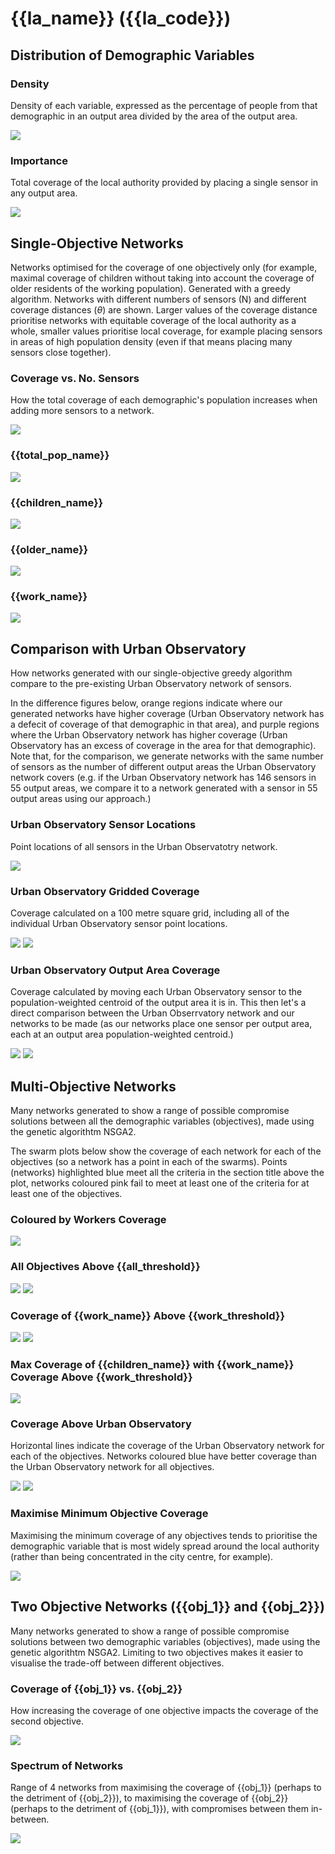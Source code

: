 # {{la_name}} ({{la_code}})

## Distribution of Demographic Variables

### Density

Density of each variable, expressed as the percentage of people from that demographic in an output area divided by the area of the output area.

<img src="{{fig_density}}" width="{{fig_width}}"/>


### Importance

Total coverage of the local authority provided by placing a single sensor in any output area.

<img src="{{fig_importance}}" width="{{fig_width}}"/>


## Single-Objective Networks

Networks optimised for the coverage of one objectively only (for example, maximal coverage of children without taking into account the coverage of older residents of the working population). Generated with a greedy algorithm. Networks with different numbers of sensors (N) and different coverage distances ($\theta$) are shown. Larger values of the coverage distance prioritise networks with equitable coverage of the local authority as a whole, smaller values prioritise local coverage, for example placing sensors in areas of high population density (even if that means placing many sensors close together).

### Coverage vs. No. Sensors

How the total coverage of each demographic's population increases when adding more sensors to a network.

<img src="{{fig_coverage_vs_nsensors}}" width="{{fig_width}}"/>


### {{total_pop_name}}

<img src="{{fig_totalpop}}" width="{{fig_width}}"/>


### {{children_name}}

<img src="{{fig_children}}" width="{{fig_width}}"/>


### {{older_name}}

<img src="{{fig_older}}" width="{{fig_width}}"/>


### {{work_name}}

<img src="{{fig_workers}}" width="{{fig_width}}"/>


## Comparison with Urban Observatory

How networks generated with our single-objective greedy algorithm compare to the pre-existing Urban Observatory network of sensors.

In the difference figures below, orange regions indicate where our generated networks have higher coverage (Urban Observatory network has a defecit of coverage of that demographic in that area), and purple regions where the Urban Observatory network has higher coverage (Urban Observatory has an excess of coverage in the area for that demographic). Note that, for the comparison, we generate networks with the same number of sensors as the number of different output areas the Urban Observatory network covers (e.g. if the Urban Observatory network has 146 sensors in 55 output areas, we compare it to a network generated with a sensor in 55 output areas using our approach.)

### Urban Observatory Sensor Locations

Point locations of all sensors in the Urban Observatotry network.

<img src="{{fig_urb_obs_sensors}}" width="{{fig_width}}"/>


### Urban Observatory Gridded Coverage

Coverage calculated on a 100 metre square grid, including all of the individual Urban Observatory sensor point locations.

<img src="{{fig_urb_obs_coverage_grid}}" width="{{fig_width}}"/>


<img src="{{fig_urb_obs_coverage_diff_grid}}" width="{{fig_width}}"/>


### Urban Observatory Output Area Coverage

Coverage calculated by moving each Urban Observatory sensor to the population-weighted centroid of the output area it is in. This then let's a direct comparison between the Urban Obserrvatory network and our networks to be made (as our networks place one sensor per output area, each at an output area population-weighted centroid.)

<img src="{{fig_urb_obs_coverage_oa}}" width="{{fig_width}}"/>


<img src="{{fig_urb_obs_coverage_diff_oa}}" width="{{fig_width}}"/>


## Multi-Objective Networks

Many networks generated to show a range of possible compromise solutions between all the demographic variables (objectives), made using the genetic algorithtm NSGA2.

The swarm plots below show the coverage of each network for each of the objectives (so a network has a point in each of the swarms). Points (networks) highlighted blue meet all the criteria in the section title above the plot, networks coloured pink fail to meet at least one of the criteria for at least one of the objectives.

### Coloured by Workers Coverage

<img src="{{fig_parallel_color_workers}}" width="{{fig_width}}"/>

### All Objectives Above {{all_threshold}}

<img src="{{fig_all_above_threshold}}" width="{{fig_width}}"/>

<img src="{{fig_parallel_all_above_threshold}}" width="{{fig_width}}"/>


### Coverage of {{work_name}} Above {{work_threshold}}

<img src="{{fig_work_above_threshold}}" width="{{fig_width}}"/>

<img src="{{fig_parallel_work_above_threshold}}" width="{{fig_width}}"/>


### Max Coverage of {{children_name}} with {{work_name}} Coverage Above {{work_threshold}}

<img src="{{fig_max_child_work_above_threshold}}" width="{{fig_width}}"/>


### Coverage Above Urban Observatory

Horizontal lines indicate the coverage of the Urban Observatory network for each of the objectives. Networks coloured blue have better coverage than the Urban Observatory network for all objectives.

<img src="{{fig_coverage_above_uo}}" width="{{fig_width}}"/>

<img src="{{fig_parallel_coverage_above_uo}}" width="{{fig_width}}"/>

### Maximise Minimum Objective Coverage

Maximising the minimum coverage of any objectives tends to prioritise the demographic variable that is most widely spread around the local authority
(rather than being concentrated in the city centre, for example).

<img src="{{fig_max_min_coverage}}" width="{{fig_width}}"/>


##  Two Objective Networks ({{obj_1}} and {{obj_2}})

Many networks generated to show a range of possible compromise solutions between two demographic variables (objectives), made using the genetic algorithtm NSGA2. Limiting to two objectives makes it easier to visualise the trade-off between different objectives.

### Coverage of {{obj_1}} vs. {{obj_2}}

How increasing the coverage of one objective impacts the coverage of the second objective.

<img src="{{fig_obj1_vs_obj2}}" width="{{fig_width}}"/>


### Spectrum of Networks

Range of 4 networks from maximising the coverage of {{obj_1}} (perhaps to the detriment of {{obj_2}}), to maximising the coverage of {{obj_2}} (perhaps to the detriment of {{obj_1}}), with compromises between them in-between. 

<img src="{{fig_spectrum}}" width="{{fig_width}}"/>

